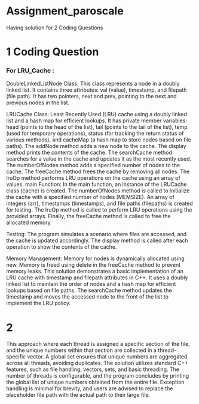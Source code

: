 # Assignment_paroscale
Having solution for 2 Coding Questions


# 1 Coding Question
### For LRU_Cache : 
DoubleLinkedListNode Class: This class represents a node in a doubly linked list. It contains three attributes: val (value), timestamp, and filepath (file path).
It has two pointers, next and prev, pointing to the next and previous nodes in the list.

LRUCache Class: Least Recently Used (LRU) cache using a doubly linked list and a hash map for efficient lookups.
It has private member variables: head (points to the head of the list), tail (points to the tail of the list), temp (used for temporary operations), status (for tracking the return status of various methods), and cacheMap (a hash map to store nodes based on file paths).
The addNode method adds a new node to the cache.
The display method prints the contents of the cache.
The searchCache method searches for a value in the cache and updates it as the most recently used.
The numberOfNodes method adds a specified number of nodes to the cache.
The freeCache method frees the cache by removing all nodes.
The lruOp method performs LRU operations on the cache using an array of values.
main Function: In the main function, an instance of the LRUCache class (cache) is created.
The numberOfNodes method is called to initialize the cache with a specified number of nodes (MEMSIZE).
An array of integers (arr), timestamps (timestamps), and file paths (filepaths) is created for testing.
The lruOp method is called to perform LRU operations using the provided arrays.
Finally, the freeCache method is called to free the allocated memory.

Testing: The program simulates a scenario where files are accessed, and the cache is updated accordingly.
The display method is called after each operation to show the contents of the cache.

Memory Management: Memory for nodes is dynamically allocated using new.
Memory is freed using delete in the freeCache method to prevent memory leaks.
This solution demonstrates a basic implementation of an LRU cache with timestamp and filepath attributes in C++. It uses a doubly linked list to maintain the order of nodes and a hash map for efficient lookups based on file paths. The searchCache method updates the timestamp and moves the accessed node to the front of the list to implement the LRU policy.





# 2

This approach where each thread is assigned a specific section of the file, and the unique numbers within that section are collected in a thread-specific vector. A global set ensures that unique numbers are aggregated across all threads, avoiding duplicates. The solution utilizes standard C++ features, such as file handling, vectors, sets, and basic threading. The number of threads is configurable, and the program concludes by printing the global list of unique numbers obtained from the entire file. Exception handling is minimal for brevity, and users are advised to replace the placeholder file path with the actual path to their large file.
